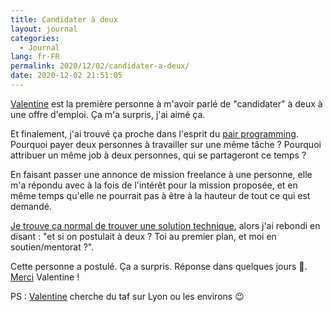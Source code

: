 ```yaml
---
title: Candidater à deux
layout: journal
categories:
  - Journal
lang: fr-FR
permalink: 2020/12/02/candidater-a-deux/
date: 2020-12-02 21:51:05
---
```


[Valentine] est la première personne à m'avoir parlé de "candidater" à deux à une offre d'emploi. Ça m'a surpris, j'ai aimé ça.

Et finalement, j'ai trouvé ça proche dans l'esprit du [pair programming](https://fr.wikipedia.org/wiki/Programmation_en_bin%C3%B4me). Pourquoi payer deux personnes à travailler sur une même tâche ? Pourquoi attribuer un même job à deux personnes, qui se partageront ce temps ?

En faisant passer une annonce de mission freelance à une personne, elle m'a répondu avec à la fois de l'intérêt pour la mission proposée, et en même temps qu'elle ne pourrait pas à être à la hauteur de tout ce qui est demandé.

[Je trouve ça normal de trouver une solution technique](2020/12/01/privileges/), alors j'ai rebondi en disant : "et si on postulait à deux ? Toi au premier plan, et moi en soutien/mentorat ?".

Cette personne a postulé. Ça a surpris. Réponse dans quelques jours 🤞.<br>
[Merci](/2019/05/27/remercier/) Valentine !

PS : [Valentine] cherche du taf sur Lyon ou les environs 😉


[Valentine]: https://twitter.com/PorcheValentine
